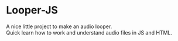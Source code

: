 # Looper-JS

A nice little project to make an audio looper. <br>
Quick learn how to work and understand audio files in JS and HTML.
